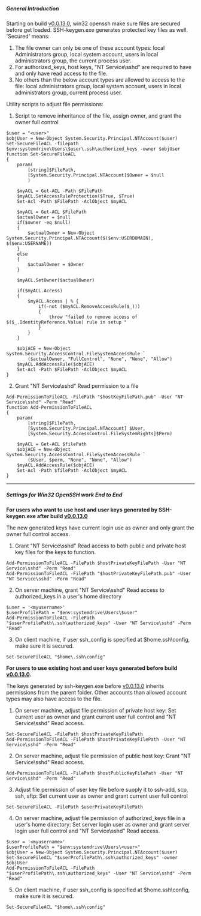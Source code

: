 ##### General Introduction
Starting on build [v0.0.13.0][build13], win32 openssh make sure files are secured before get loaded. SSH-keygen.exe generates protected key files as well. 'Secured' means:
1. The file owner can only be one of these account types: local Administrators group, local system account, users in local administrators group, the current process user.
2. For authorized_keys, host keys, "NT Service\sshd" are required to have and only have read access to the file.
3. No others than the below account types are allowed to access to the file: local administrators group, local system account, users in local administrators group, current process user.

Utility scripts to adjust file permissions:
1. Script to remove inheritance of the file, assign owner, and grant the owner full control 
```
$user = "<user>"
$objUser = New-Object System.Security.Principal.NTAccount($user)
Set-SecureFileACL -filepath $env:systemdrive\Users\$user\.ssh\authorized_keys -owner $objUser
function Set-SecureFileACL 
{            
    param(
        [string]$FilePath,
        [System.Security.Principal.NTAccount]$Owner = $null
        )

    $myACL = Get-ACL -Path $FilePath
    $myACL.SetAccessRuleProtection($True, $True)
    Set-Acl -Path $FilePath -AclObject $myACL

    $myACL = Get-ACL $FilePath
    $actualOwner = $null
    if($owner -eq $null)
    {
        $actualOwner = New-Object System.Security.Principal.NTAccount($($env:USERDOMAIN), $($env:USERNAME))
    }
    else
    {
        $actualOwner = $Owner
    }
            
    $myACL.SetOwner($actualOwner)
    
    if($myACL.Access) 
    {        
        $myACL.Access | % {                    
            if(-not ($myACL.RemoveAccessRule($_)))
            {
                throw "failed to remove access of $($_.IdentityReference.Value) rule in setup "
            }                    
        }
    }

    $objACE = New-Object System.Security.AccessControl.FileSystemAccessRule `
        ($actualOwner, "FullControl", "None", "None", "Allow")
    $myACL.AddAccessRule($objACE)
    Set-Acl -Path $FilePath -AclObject $myACL
}
```
2. Grant "NT Service\sshd" Read permission to a file
```
Add-PermissionToFileACL -FilePath "$hostKeyFilePath.pub" -User "NT Service\sshd" -Perm "Read"
function Add-PermissionToFileACL 
{    
    param(
        [string]$FilePath,
        [System.Security.Principal.NTAccount] $User,
        [System.Security.AccessControl.FileSystemRights]$Perm)    

    $myACL = Get-ACL $filePath        
    $objACE = New-Object System.Security.AccessControl.FileSystemAccessRule `
        ($User, $perm, "None", "None", "Allow") 
    $myACL.AddAccessRule($objACE)
    Set-Acl -Path $filePath -AclObject $myACL
}
``` 
***
##### Settings for Win32 OpenSSH work End to End

**For users who want to use host and user keys generated by SSH-keygen.exe after build [v0.0.13.0][build13]**

The new generated keys have current login use as owner and only grant the owner full control access. 
1. Grant "NT Service\sshd" Read access to both public and private host key files for the keys to function.
```
Add-PermissionToFileACL -FilePath $hostPrivateKeyFilePath -User "NT Service\sshd" -Perm "Read"
Add-PermissionToFileACL -FilePath "$hostPrivateKeyFilePath.pub" -User "NT Service\sshd" -Perm "Read"
```
2. On server machine, grant "NT Service\sshd" Read access to authorized_keys in a user's home directory
```
$user = '<myusername>'
$userProfilePath = "$env:systemdrive\Users\$user"
Add-PermissionToFileACL -FilePath "$userProfilePath\.ssh\authorized_keys" -User "NT Service\sshd" -Perm "Read"
```
3. On client machine, if user ssh_config is specified at $home\.ssh\config, make sure it is secured.
```
Set-SecureFileACL "$home\.ssh\config"
```

**For users to use existing host and user keys generated before build [v0.0.13.0][build13].**

The keys generated by ssh-keygen.exe before [v0.0.13.0][build13] inherits permissions from the parent folder. Other accounts than allowed account types may also have access to the file.

1. On server machine, adjust file permission of private host key: Set current user as owner and grant current user full control and "NT Service\sshd" Read access.
```
Set-SecureFileACL -FilePath $hostPrivateKeyFilePath
Add-PermissionToFileACL -FilePath $hostPrivateKeyFilePath -User "NT Service\sshd" -Perm "Read"
```
2. On server machine, adjust file permission of public host key: Grant "NT Service\sshd" Read access.
```
Add-PermissionToFileACL -FilePath $hostPublicKeyFilePath -User "NT Service\sshd" -Perm "Read"
``` 
3. Adjust file permission of user key file before supply it to ssh-add, scp, ssh, sftp: Set current user as owner and grant current user full control
```
Set-SecureFileACL -FilePath $userPrivateKeyFilePath
``` 

4. On server machine, adjust file permission of authorized_keys file in a user's home directory: Set server login user as owner and grant server login user full control and "NT Service\sshd" Read access.
```
$user = '<myusername>'
$userProfilePath = "$env:systemdrive\Users\<user>"
$objUser = New-Object System.Security.Principal.NTAccount($user)
Set-SecureFileACL "$userProfilePath\.ssh\authorized_keys" -owner $objUser
Add-PermissionToFileACL -FilePath "$userProfilePath\.ssh\authorized_keys" -User "NT Service\sshd" -Perm "Read"
```
5. On client machine, if user ssh_config is specified at $home\.ssh\config, make sure it is secured.
```
Set-SecureFileACL "$home\.ssh\config"
```
[build13]: https://github.com/PowerShell/Win32-OpenSSH/releases/tag/v0.0.13.0
